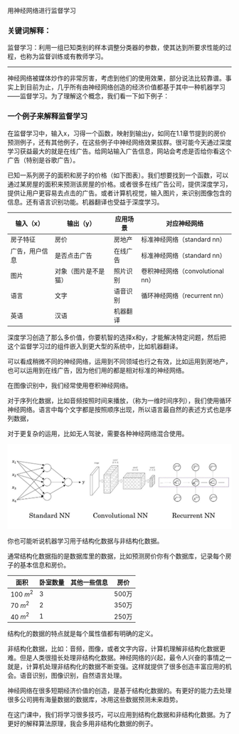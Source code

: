 用神经网络进行监督学习

### 关键词解释：

监督学习：利用一组已知类别的样本调整分类器的参数，使其达到所要求性能的过程，也称为监督训练或有教师学习。

------



神经网络被媒体炒作的非常厉害，考虑到他们的使用效果，部分说法比较靠谱。事实上到目前为止，几乎所有由神经网络创造的经济价值都基于其中一种机器学习——监督学习。为了理解这个概念，我们看一下如下例子：



### 一个例子来解释监督学习

在监督学习中，输入x，习得一个函数，映射到输出y，如同在1.1章节提到的房价预测例子，还有其他例子，在这些例子中神经网络效果拔群。很可能今天通过深度学习获益最大的就是在线广告。给网站输入广告信息，网站会考虑是否给你看这个广告（特别是谷歌广告）。

已知一系列房子的面积和房子的价格（如下图表）。我们想要找到一个函数，可以通过某房屋的面积来预测该房屋的价格。或者很多在线广告公司，提供深度学习，提供让用户更容易去点击的广告。或者计算机视觉，输入图片，来识别图像包含的信息。还有语言识别功能。机器翻译也受益于深度学习。

| 输入（x）   | 输出（y）      | 应用场景 | 对应神经网络                   |
| ------- | ---------- | ---- | ------------------------ |
| 房子特征    | 房价         | 房地产  | 标准神经网络（standard nn）      |
| 广告，用户信息 | 是否点击广告     | 在线广告 | 标准神经网络（standard nn）      |
| 图片      | 对象（图片是不是猫） | 照片识别 | 卷积神经网络（convolutional nn） |
| 语言      | 文字         | 语音识别 | 循环神经网络（recurrent nn）     |
| 英语      | 汉语         | 机器翻译 |                          |

深度学习创造了那么多价值，你要机智的选择x和y，才能解决特定问题，然后把这个监督学习过的组件嵌入到更大型的系统中，比如机器翻译。

可以看成稍微不同的神经网络，运用到不同领域也行之有效，比如运用到房地产，也可以运用到在线广告，因为他们用的都是相对标准的神经网络。

在图像识别中，我们经常使用卷积神经网络。

对于序列化数据，比如音频按照时间来播放，（称为一维时间序列），我们使用循环神经网络。语言中每个文字都是按照顺序出现，所以语言最自然的表述方式也是序列数据，

对于更复杂的运用，比如无人驾驶，需要各种神经网络混合使用。

![1.2.1](../img/1.2.1.jpg)



你也可能听说机器学习用于结构化数据与非结构化数据。

通常结构化数据指的是数据库里的数据，比如预测房价你有个数据库，记录每个房子的基本信息和房价。

| 面积        | 卧室数量 | 其他一些信息 | 房价   |
| --------- | ---- | ------ | ---- |
| 100 $m^2$ | 3    |        | 500万 |
| 70 $m^2$  | 2    |        | 350万 |
| 40 $m^2$  | 1    |        | 250万 |

结构化的数据的特点就是每个属性值都有明确的定义。

非结构化数据，比如：音频，图像，或者文字内容，计算机理解非结构化数据更难。但是人类很擅长处理非结构化数据。神经网络的兴起，最令人兴奋的事情之一就是，计算机处理非结构化的数据不断变强。这样就提供了很多创造丰富应用的机会。语音识别，图像识别，自然语言处理。

神经网络在很多短期经济价值的创造，是基于结构化数据的。有更好的能力去处理很多公司拥有海量数据的数据库，冰用这些数据预测未来趋势。

在这门课中，我们将学习很多技巧，可以应用到结构化数据和非结构化数据。为了更好的解释算法原理，我会多用非结构化数据的例子。